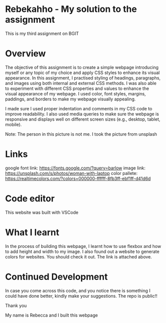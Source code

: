 # Rebekahho - My solution to the assignment

This is my third assignment on BGIT

# Overview

The objective of this assignment is to create a simple webpage introducing myself or any topic of my choice and apply CSS styles to enhance its visual appearance. In this assignment, I practised styling of headings, paragraphs, and images
using both internal and external CSS methods. I was also able to experiment with different CSS properties and values to enhance the visual appearance of my webpage. I used color, font styles, margins, paddings, and borders to make my webpage visually appealing.

I made sure I used proper indentation and comments in my CSS code to improve readability.
I also used media queries to make sure the webpage is responsive and displays well on different screen sizes (e.g.,
desktop, tablet, mobile).

Note: The person in this picture is not me. I took the picture from unsplash

# Links
google font link: https://fonts.google.com/?query=barlow
image link: https://unsplash.com/s/photos/woman-with-laptop
color pallete: https://realtimecolors.com/?colors=000000-ffffff-8fb3ff-ebf1ff-d41d6d

# Code editor
This website was built with VSCode

# What I learnt

In the process of building this webpage, I learnt how to use flexbox and how to add height and width to my image.
I also found out a website to generate colors for websites. You should check it out. The link is attached above.

# Continued Development

In case you come across this code, and you notice there is something I could have done better, kindly make your suggestions. The repo is public!!

Thank you

My name is Rebecca and I built this webpage
